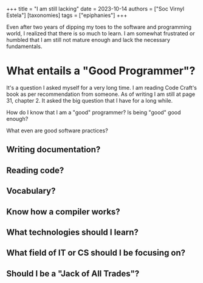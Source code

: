 +++
title = "I am still lacking"
date = 2023-10-14
authors = ["Soc Virnyl Estela"]
[taxonomies]
tags = ["epiphanies"]
+++

Even after two years of dipping my toes to the software and programming
world, I realized that there is so much to learn. I am somewhat frustrated or
humbled that I am still not mature enough and lack the necessary fundamentals.

<!-- more -->

# What entails a "Good Programmer"?

It's a question I asked myself for a very long time. I am reading Code Craft's
book as per recommendation from someone. As of writing I am still at page 31,
chapter 2. It asked the big question that I have for a long while.

How do I know that I am a "good" programmer? Is being "good" good enough?

What even are good software practices?

## Writing documentation?

## Reading code?

## Vocabulary?

## Know how a compiler works?

## What technologies should I learn?

## What field of IT or CS should I be focusing on?

## Should I be a "Jack of All Trades"?

